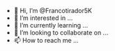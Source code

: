 - 👋 Hi, I’m @Francotirador5K
- 👀 I’m interested in ...
- 🌱 I’m currently learning ...
- 💞️ I’m looking to collaborate on ...
- 📫 How to reach me ...

<!---
Francotirador5K/Francotirador5K is a ✨ special ✨ repository because its `README.md` (this file) appears on your GitHub profile.
You can click the Preview link to take a look at your changes.
--->
